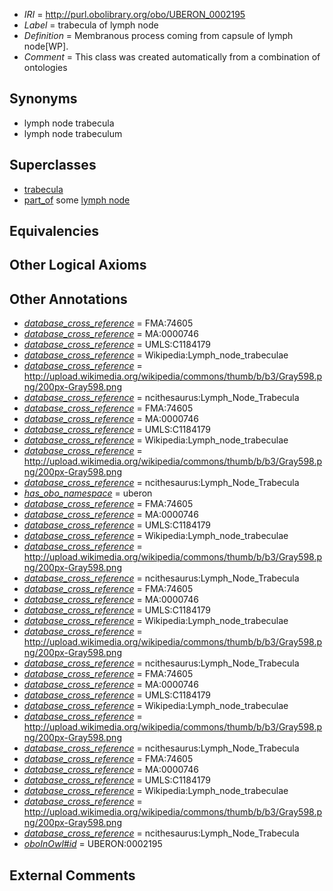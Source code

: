  * *IRI* = http://purl.obolibrary.org/obo/UBERON_0002195
 * *Label* = trabecula of lymph node
 * *Definition* = Membranous process coming from capsule of lymph node[WP].
 * *Comment* = This class was created automatically from a combination of ontologies

## Synonyms

 * lymph node trabecula
 * lymph node trabeculum

## Superclasses

 * [trabecula](../../UBERON/40/UBERON_0000440.md)
 * [part_of](../../BFO/50/BFO_0000050.md) some [lymph node](../../UBERON/29/UBERON_0000029.md)

## Equivalencies


## Other Logical Axioms


## Other Annotations

 * *[database_cross_reference](../../ef/oboInOwl#hasDbXref.md)* = FMA:74605
 * *[database_cross_reference](../../ef/oboInOwl#hasDbXref.md)* = MA:0000746
 * *[database_cross_reference](../../ef/oboInOwl#hasDbXref.md)* = UMLS:C1184179
 * *[database_cross_reference](../../ef/oboInOwl#hasDbXref.md)* = Wikipedia:Lymph_node_trabeculae
 * *[database_cross_reference](../../ef/oboInOwl#hasDbXref.md)* = http://upload.wikimedia.org/wikipedia/commons/thumb/b/b3/Gray598.png/200px-Gray598.png
 * *[database_cross_reference](../../ef/oboInOwl#hasDbXref.md)* = ncithesaurus:Lymph_Node_Trabecula
 * *[database_cross_reference](../../ef/oboInOwl#hasDbXref.md)* = FMA:74605
 * *[database_cross_reference](../../ef/oboInOwl#hasDbXref.md)* = MA:0000746
 * *[database_cross_reference](../../ef/oboInOwl#hasDbXref.md)* = UMLS:C1184179
 * *[database_cross_reference](../../ef/oboInOwl#hasDbXref.md)* = Wikipedia:Lymph_node_trabeculae
 * *[database_cross_reference](../../ef/oboInOwl#hasDbXref.md)* = http://upload.wikimedia.org/wikipedia/commons/thumb/b/b3/Gray598.png/200px-Gray598.png
 * *[database_cross_reference](../../ef/oboInOwl#hasDbXref.md)* = ncithesaurus:Lymph_Node_Trabecula
 * *[has_obo_namespace](../../ce/oboInOwl#hasOBONamespace.md)* = uberon
 * *[database_cross_reference](../../ef/oboInOwl#hasDbXref.md)* = FMA:74605
 * *[database_cross_reference](../../ef/oboInOwl#hasDbXref.md)* = MA:0000746
 * *[database_cross_reference](../../ef/oboInOwl#hasDbXref.md)* = UMLS:C1184179
 * *[database_cross_reference](../../ef/oboInOwl#hasDbXref.md)* = Wikipedia:Lymph_node_trabeculae
 * *[database_cross_reference](../../ef/oboInOwl#hasDbXref.md)* = http://upload.wikimedia.org/wikipedia/commons/thumb/b/b3/Gray598.png/200px-Gray598.png
 * *[database_cross_reference](../../ef/oboInOwl#hasDbXref.md)* = ncithesaurus:Lymph_Node_Trabecula
 * *[database_cross_reference](../../ef/oboInOwl#hasDbXref.md)* = FMA:74605
 * *[database_cross_reference](../../ef/oboInOwl#hasDbXref.md)* = MA:0000746
 * *[database_cross_reference](../../ef/oboInOwl#hasDbXref.md)* = UMLS:C1184179
 * *[database_cross_reference](../../ef/oboInOwl#hasDbXref.md)* = Wikipedia:Lymph_node_trabeculae
 * *[database_cross_reference](../../ef/oboInOwl#hasDbXref.md)* = http://upload.wikimedia.org/wikipedia/commons/thumb/b/b3/Gray598.png/200px-Gray598.png
 * *[database_cross_reference](../../ef/oboInOwl#hasDbXref.md)* = ncithesaurus:Lymph_Node_Trabecula
 * *[database_cross_reference](../../ef/oboInOwl#hasDbXref.md)* = FMA:74605
 * *[database_cross_reference](../../ef/oboInOwl#hasDbXref.md)* = MA:0000746
 * *[database_cross_reference](../../ef/oboInOwl#hasDbXref.md)* = UMLS:C1184179
 * *[database_cross_reference](../../ef/oboInOwl#hasDbXref.md)* = Wikipedia:Lymph_node_trabeculae
 * *[database_cross_reference](../../ef/oboInOwl#hasDbXref.md)* = http://upload.wikimedia.org/wikipedia/commons/thumb/b/b3/Gray598.png/200px-Gray598.png
 * *[database_cross_reference](../../ef/oboInOwl#hasDbXref.md)* = ncithesaurus:Lymph_Node_Trabecula
 * *[database_cross_reference](../../ef/oboInOwl#hasDbXref.md)* = FMA:74605
 * *[database_cross_reference](../../ef/oboInOwl#hasDbXref.md)* = MA:0000746
 * *[database_cross_reference](../../ef/oboInOwl#hasDbXref.md)* = UMLS:C1184179
 * *[database_cross_reference](../../ef/oboInOwl#hasDbXref.md)* = Wikipedia:Lymph_node_trabeculae
 * *[database_cross_reference](../../ef/oboInOwl#hasDbXref.md)* = http://upload.wikimedia.org/wikipedia/commons/thumb/b/b3/Gray598.png/200px-Gray598.png
 * *[database_cross_reference](../../ef/oboInOwl#hasDbXref.md)* = ncithesaurus:Lymph_Node_Trabecula
 * *[oboInOwl#id](../../id/oboInOwl#id.md)* = UBERON:0002195

## External Comments

